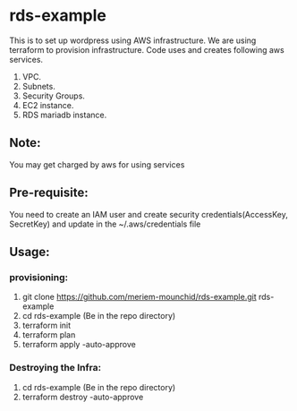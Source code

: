# rds-example

This is to set up wordpress using AWS infrastructure. We are using terraform to provision infrastructure. Code uses and creates following aws services.

1. VPC.
2. Subnets.
3. Security Groups.
4. EC2 instance.
5. RDS mariadb instance.

## Note:
You may get charged by aws for using services

## Pre-requisite:
You need to create an IAM user and create security credentials(AccessKey, SecretKey) and update in the ~/.aws/credentials file 

## Usage:
### provisioning:
1. git clone https://github.com/meriem-mounchid/rds-example.git rds-example
2. cd rds-example (Be in the repo directory)
3. terraform init
4. terraform plan
5. terraform apply -auto-approve

### Destroying the Infra:
1. cd rds-example (Be in the repo directory)
2. terraform destroy -auto-approve
